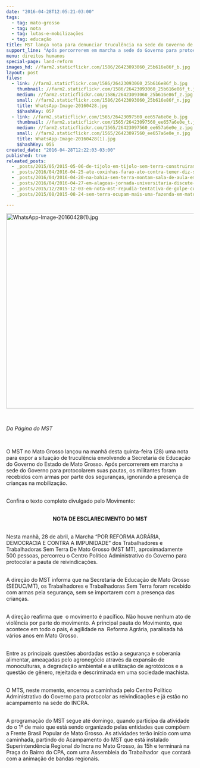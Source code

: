 ```yaml
---
date: "2016-04-28T12:05:21-03:00"
tags:
  - tag: mato-grosso
  - tag: nota
  - tag: lutas-e-mobilizações
  - tag: educação
title: MST lança nota para denunciar truculência na sede do Governo de Mato Grosso
support_line: "Após percorrerem em marcha a sede do Governo para protocolarem suas pautas, os militantes foram recebidos com armas por parte dos seguranças, ignorando a presença de crianças na mobilização."
menu: direitos humanos
special-page: land-reform
images_hd: //farm2.staticflickr.com/1586/26423093060_25b616e86f_b.jpg
layout: post
files:
  - link: //farm2.staticflickr.com/1586/26423093060_25b616e86f_b.jpg
    thumbnail: //farm2.staticflickr.com/1586/26423093060_25b616e86f_t.jpg
    medium: //farm2.staticflickr.com/1586/26423093060_25b616e86f_z.jpg
    small: //farm2.staticflickr.com/1586/26423093060_25b616e86f_n.jpg
    title: WhatsApp-Image-20160428.jpg
    $$hashKey: 05P
  - link: //farm2.staticflickr.com/1565/26423097560_ee657a6e0e_b.jpg
    thumbnail: //farm2.staticflickr.com/1565/26423097560_ee657a6e0e_t.jpg
    medium: //farm2.staticflickr.com/1565/26423097560_ee657a6e0e_z.jpg
    small: //farm2.staticflickr.com/1565/26423097560_ee657a6e0e_n.jpg
    title: WhatsApp-Image-20160428(1).jpg
    $$hashKey: 05S
created_date: "2016-04-28T12:22:03-03:00"
published: true
releated_posts:
  - _posts/2015/05/2015-05-06-de-tijolo-em-tijolo-sem-terra-construiram-a-primeira-escola-do-campo.md
  - _posts/2016/04/2016-04-25-ate-coxinhas-farao-ato-contra-temer-diz-stedile.md
  - _posts/2016/04/2016-04-20-na-bahia-sem-terra-montam-sala-de-aula-em-frente-a-secretaria-de-educacao.md
  - _posts/2016/04/2016-04-27-em-alagoas-jornada-universitaria-discute-violencia-e-reforma-agraria.md
  - _posts/2015/12/2015-12-03-em-nota-mst-repudia-tentativa-de-golpe-contra-a-presidente-dilma.md
  - _posts/2015/08/2015-08-24-sem-terra-ocupam-mais-uma-fazenda-em-mato-grosso.md

---
```

<p><img alt="WhatsApp-Image-20160428(1).jpg" height="525" src="//farm2.staticflickr.com/1565/26423097560_ee657a6e0e_b.jpg" width="700" /></p>

<p>&nbsp;</p>

<p><em>Da P&aacute;gina do MST</em></p>

<p>&nbsp;</p>

<p>O MST no Mato Grosso lan&ccedil;ou na manh&atilde; desta quinta-feira (28) uma nota para expor a situa&ccedil;&atilde;o de trucul&ecirc;ncia envolvendo a Secretaria de Educa&ccedil;&atilde;o do Governo do Estado de Mato Grosso. Ap&oacute;s percorrerem em marcha a sede do Governo para protocolarem suas pautas, os militantes foram recebidos com armas por parte dos seguran&ccedil;as, ignorando a presen&ccedil;a de crian&ccedil;as na mobiliza&ccedil;&atilde;o.</p>

<p><br />
Confira o texto completo divulgado pelo Movimento:</p>

<p style="text-align: center;"><br />
<strong>NOTA DE ESCLARECIMENTO DO MST</strong></p>

<p><br />
Nesta manh&atilde;, 28 de abril, a Marcha &ldquo;POR REFORMA AGR&Aacute;RIA, DEMOCRACIA E CONTRA A IMPUNIDADE&rdquo; dos Trabalhadores e Trabalhadoras Sem Terra De Mato Grosso (MST MT), aproximadamente 500 pessoas, percorreu o Centro Pol&iacute;tico Administrativo do Governo para&nbsp; protocolar a pauta de reivindica&ccedil;&otilde;es.</p>

<p><br />
A dire&ccedil;&atilde;o do MST informa que na Secretaria de Educa&ccedil;&atilde;o de Mato Grosso (SEDUC/MT), os Trabalhadores e Trabalhadoras Sem Terra foram recebido com armas pela seguran&ccedil;a, sem se importarem com a presen&ccedil;a das crian&ccedil;as.</p>

<p><br />
A dire&ccedil;&atilde;o reafirma que&nbsp; o movimento &eacute; pac&iacute;fico. N&atilde;o houve nenhum ato de viol&ecirc;ncia por parte do movimento. A principal pauta do Movimento, que acontece em todo o pa&iacute;s, &eacute; agilidade na&nbsp; Reforma Agr&aacute;ria, paralisada h&aacute; v&aacute;rios anos em Mato Grosso.</p>

<p><br />
Entre as principais quest&otilde;es abordadas est&atilde;o a seguran&ccedil;a e soberania alimentar, amea&ccedil;adas pelo agroneg&oacute;cio atrav&eacute;s da expans&atilde;o de monoculturas, a degrada&ccedil;&atilde;o ambiental e a utiliza&ccedil;&atilde;o de agrot&oacute;xicos e a quest&atilde;o de g&ecirc;nero, rejeitada e descriminada em uma sociedade machista.</p>

<p><br />
O MTS, neste momento, encerrou a caminhada pelo Centro Pol&iacute;tico Administrativo do Governo para protocolar as reivindica&ccedil;&otilde;es e j&aacute; est&atilde;o no acampamento na sede do INCRA.</p>

<p><br />
A programa&ccedil;&atilde;o do MST segue at&eacute; domingo, quando participa da atividade do o 1&ordm; de maio que est&aacute; sendo organizado pelas entidades que comp&otilde;em a Frente Brasil Popular de Mato Grosso. As atividades ter&atilde;o in&iacute;cio com uma caminhada, partindo do Acampamento do MST que est&aacute; instalado Superintend&ecirc;ncia Regional do Incra no Mato Grosso, &agrave;s 15h e terminar&aacute; na Pra&ccedil;a do Bairro do CPA, com uma Assembleia do Trabalhador&nbsp; que contar&aacute; com a anima&ccedil;&atilde;o de bandas regionais.</p>

<p>&nbsp;</p>
